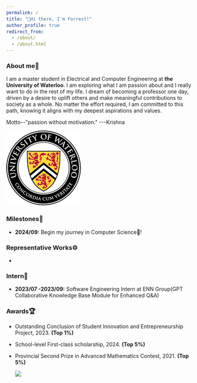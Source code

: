 ```yaml
---
permalink: /
title: "👋Hi there, I'm Forrest!"
author_profile: true
redirect_from:
  - /about/
  - /about.html
---
```


### About me👀

I am a master student in Electrical and Computer Engineering at **the University of Waterloo**. I am exploring what I am passion about and I really want to do in the rest of my life. I dream of becoming a professor one day, driven by a desire to uplift others and make meaningful contributions to society as a whole. No matter the effort required, I am committed to this path, knowing it aligns with my deepest aspirations and values.

Motto--"passion without motivation." ---Krishna

![University of Waterloo Logo](./images/Uwaterloo.gif)

### Milestones🎉

- **2024/09:** Begin my journey in Computer Science🤗!

### Representative Works⚙️

-

### Intern💼

- **2023/07 -2023/09:** Software Engineering Intern at ENN Group(GPT Collaborative Knowledge Base Module for Enhanced Q&A)

### Awards🏆

- Outstanding Conclusion of Student Innovation and Entrepreneurship Project, 2023. **(Top 1%)**
- School-level First-class scholarship, 2024. **(Top 5%)**
- Provincial Second Prize in Advanced Mathematics Contest, 2021. **(Top 5%)**

  <a href="https://clustrmaps.com/site/1c1we" title="Visit tracker">
  <img src="//www.clustrmaps.com/map_v2.png?d=Xxclz1zpe8m_ws_Um0ViUEe0-K7NVKTv4en1jjkAcew&cl=ffffff">
  </a>
